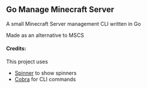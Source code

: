 ## Go Manage Minecraft Server
A small Minecraft Server management CLI written in Go

Made as an alternative to MSCS

#### Credits:
This project uses
* [Spinner](https://github.com/briandowns/spinner) to show spinners
* [Cobra](https://cobra.dev/) for CLI commands